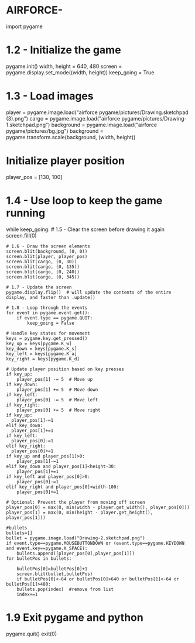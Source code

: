 # AIRFORCE-
import pygame

# 1.2 - Initialize the game 
pygame.init()
width, height = 640, 480
screen = pygame.display.set_mode((width, height))
keep_going = True

# 1.3 - Load images
player = pygame.image.load("airforce pygame/pictures/Drawing.sketchpad (3).png")
cargo = pygame.image.load("airforce pygame/pictures/Drawing-1.sketchpad.png")
background = pygame.image.load("airforce pygame/pictures/bg.jpg")
background = pygame.transform.scale(background, (width, height))

# Initialize player position
player_pos = [130, 100]

# 1.4 - Use loop to keep the game running 
while keep_going:
    # 1.5 - Clear the screen before drawing it again
    screen.fill(0)

    # 1.6 - Draw the screen elements
    screen.blit(background, (0, 0))
    screen.blit(player, player_pos)
    screen.blit(cargo, (0, 30))
    screen.blit(cargo, (0, 135))
    screen.blit(cargo, (0, 240))
    screen.blit(cargo, (0, 345))

    # 1.7 - Update the screen
    pygame.display.flip()  # will update the contents of the entire display, and faster than .update()

    # 1.8 - Loop through the events
    for event in pygame.event.get():
        if event.type == pygame.QUIT:
            keep_going = False

    # Handle key states for movement
    keys = pygame.key.get_pressed()
    key_up = keys[pygame.K_w]
    key_down = keys[pygame.K_s]
    key_left = keys[pygame.K_a]
    key_right = keys[pygame.K_d]

    # Update player position based on key presses
    if key_up:
        player_pos[1] -= 5  # Move up
    if key_down:
        player_pos[1] += 5  # Move down
    if key_left:
        player_pos[0] -= 5  # Move left
    if key_right:
        player_pos[0] += 5  # Move right
    if key_up:
      player_pos[1]-=1
    elif key_down:
      player_pos[1]+=1
    if key_left:
      player_pos[0]-=1
    elif key_right:
      player_pos[0]+=1
    if key_up and player_pos[1]>0:
        player_pos[1]-=1
    elif key_down and player_pos[1]<height-30:
        player_pos[1]+=1
    if key_left and player_pos[0]>0:
        player_pos[0]-=1
    elif key_right and player_pos[0]<width-100:
        player_pos[0]+=1

    # Optional: Prevent the player from moving off screen
    player_pos[0] = max(0, min(width - player.get_width(), player_pos[0]))
    player_pos[1] = max(0, min(height - player.get_height(), player_pos[1]))

    #bullets
    bullets=[]
    bullet = pygame.image.load("Drawing-2.sketchpad.png")
    if event.type==pygame.MOUSEBUTTONDOWN or (event.type==pygame.KEYDOWN and event.key==pygame.K_SPACE):
        bullets.append([player_pos[0],player_pos[1]]) 
    for bulletPos in bullets:

        bulletPos[0]=bulletPos[0]+1
        screen.blit(bullet,bulletPos)
        if bulletPos[0]<-64 or bulletPos[0]>640 or bulletPos[1]<-64 or bulletPos[1]>480:
        bullets.pop(index)  #remove from list
        index+=1  
# 1.9 Exit pygame and python
pygame.quit()
exit(0)

